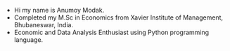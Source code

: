 - Hi my name is Anumoy Modak.
- Completed my M.Sc in Economics from Xavier Institute of Management, Bhubaneswar, India.
- Economic and Data Analysis Enthusiast using Python programming language. 
  

<!---
modakanumoy/modakanumoy is a ✨ special ✨ repository because its `README.md` (this file) appears on your GitHub profile.
You can click the Preview link to take a look at your changes.
--->
